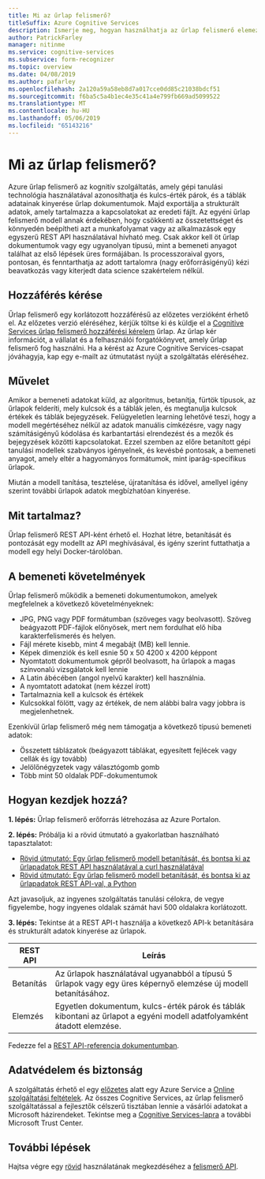 ```yaml
---
title: Mi az űrlap felismerő?
titleSuffix: Azure Cognitive Services
description: Ismerje meg, hogyan használhatja az űrlap felismerő elemezni az űrlap és a táblák adatait.
author: PatrickFarley
manager: nitinme
ms.service: cognitive-services
ms.subservice: form-recognizer
ms.topic: overview
ms.date: 04/08/2019
ms.author: pafarley
ms.openlocfilehash: 2a120a59a58eb8d7a017cce0dd85c21038bdcf51
ms.sourcegitcommit: f6ba5c5a4b1ec4e35c41a4e799fb669ad5099522
ms.translationtype: MT
ms.contentlocale: hu-HU
ms.lasthandoff: 05/06/2019
ms.locfileid: "65143216"
---
```

# <a name="what-is-form-recognizer"></a>Mi az űrlap felismerő?

Azure űrlap felismerő az kognitív szolgáltatás, amely gépi tanulási technológia használatával azonosíthatja és kulcs-érték párok, és a táblák adatainak kinyerése űrlap dokumentumok. Majd exportálja a strukturált adatok, amely tartalmazza a kapcsolatokat az eredeti fájlt. Az egyéni űrlap felismerő modell annak érdekében, hogy csökkenti az összetettséget és könnyedén beépítheti azt a munkafolyamat vagy az alkalmazások egy egyszerű REST API használatával hívható meg. Csak akkor kell öt űrlap dokumentumok vagy egy ugyanolyan típusú, mint a bemeneti anyagot találhat az első lépések üres formájában. Is processzoraival gyors, pontosan, és fenntarthatja az adott tartalomra (nagy erőforrásigényű) kézi beavatkozás vagy kiterjedt data science szakértelem nélkül.

## <a name="request-access"></a>Hozzáférés kérése
Űrlap felismerő egy korlátozott hozzáférésű az előzetes verzióként érhető el. Az előzetes verzió eléréséhez, kérjük töltse ki és küldje el a [Cognitive Services űrlap felismerő hozzáférési kérelem](https://aka.ms/FormRecognizerRequestAccess) űrlap. Az űrlap kér információt, a vállalat és a felhasználói forgatókönyvet, amely űrlap felismerő fog használni. Ha a kérést az Azure Cognitive Services-csapat jóváhagyja, kap egy e-mailt az útmutatást nyújt a szolgáltatás eléréséhez.

## <a name="what-it-does"></a>Művelet

Amikor a bemeneti adatokat küld, az algoritmus, betanítja, fürtök típusok, az űrlapok felderíti, mely kulcsok és a táblák jelen, és megtanulja kulcsok értékek és táblák bejegyzések. Felügyeletlen learning lehetővé teszi, hogy a modell megértéséhez nélkül az adatok manuális címkézésre, vagy nagy számításigényű kódolása és karbantartási elrendezést és a mezők és bejegyzések közötti kapcsolatokat. Ezzel szemben az előre betanított gépi tanulási modellek szabványos igényelnek, és kevésbé pontosak, a bemeneti anyagot, amely eltér a hagyományos formátumok, mint iparág-specifikus űrlapok.

Miután a modell tanítása, tesztelése, újratanítása és idővel, amellyel igény szerint további űrlapok adatok megbízhatóan kinyerése.

## <a name="what-it-includes"></a>Mit tartalmaz?

Űrlap felismerő REST API-ként érhető el. Hozhat létre, betanítását és pontozását egy modellt az API meghívásával, és igény szerint futtathatja a modell egy helyi Docker-tárolóban.

## <a name="input-requirements"></a>A bemeneti követelmények

Űrlap felismerő működik a bemeneti dokumentumokon, amelyek megfelelnek a következő követelményeknek:

* JPG, PNG vagy PDF formátumban (szöveges vagy beolvasott). Szöveg beágyazott PDF-fájlok előnyösek, mert nem fordulhat elő hiba karakterfelismerés és helyen.
* Fájl mérete kisebb, mint 4 megabájt (MB) kell lennie.
* Képek dimenziók és kell esnie 50 x 50 4200 x 4200 képpont
* Nyomtatott dokumentumok gépről beolvasott, ha űrlapok a magas színvonalú vizsgálatok kell lennie
* A Latin ábécében (angol nyelvű karakter) kell használnia.
* A nyomtatott adatokat (nem kézzel írott)
* Tartalmaznia kell a kulcsok és értékek
* Kulcsokkal fölött, vagy az értékek, de nem alábbi balra vagy jobbra is megjelenhetnek.

Ezenkívül űrlap felismerő még nem támogatja a következő típusú bemeneti adatok:

* Összetett táblázatok (beágyazott táblákat, egyesített fejlécek vagy cellák és így tovább) 
* Jelölőnégyzetek vagy választógomb gomb
* Több mint 50 oldalak PDF-dokumentumok

## <a name="where-do-i-start"></a>Hogyan kezdjek hozzá?

**1. lépés:** Űrlap felismerő erőforrás létrehozása az Azure Portalon.

**2. lépés:** Próbálja ki a rövid útmutató a gyakorlatban használható tapasztalatot:
* [Rövid útmutató: Egy űrlap felismerő modell betanítását, és bontsa ki az űrlapadatok REST API használatával a curl használatával](quickstarts/curl-train-extract.md)
* [Rövid útmutató: Egy űrlap felismerő modell betanítását, és bontsa ki az űrlapadatok REST API-val, a Python](quickstarts/python-train-extract.md)

Azt javasoljuk, az ingyenes szolgáltatás tanulási célokra, de vegye figyelembe, hogy ingyenes oldalak számát havi 500 oldalakra korlátozott.

**3. lépés:** Tekintse át a REST API-t használja a következő API-k betanítására és strukturált adatok kinyerése az űrlapok.

| REST API | Leírás |
|-----|-------------|
| Betanítás | Az űrlapok használatával ugyanabból a típusú 5 űrlapok vagy egy üres képernyő elemzése új modell betanításához.  |
| Elemzés  |Egyetlen dokumentum, kulcs-érték párok és táblák kibontani az űrlapot a egyéni modell adatfolyamként átadott elemzése.  |

Fedezze fel a [REST API-referencia dokumentumban](https://aka.ms/form-recognizer/api). 

## <a name="data-privacy-and-security"></a>Adatvédelem és biztonság

A szolgáltatás érhető el egy [előzetes](https://azure.microsoft.com/support/legal/preview-supplemental-terms/) alatt egy Azure Service a [Online szolgáltatási feltételek](https://www.microsoftvolumelicensing.com/DocumentSearch.aspx?Mode=3&DocumentTypeId=31). Az összes Cognitive Services, az űrlap felismerő szolgáltatással a fejlesztők célszerű tisztában lennie a vásárlói adatokat a Microsoft házirendeket. Tekintse meg a [Cognitive Services-lapra](https://www.microsoft.com/trustcenter/cloudservices/cognitiveservices) a további Microsoft Trust Center.

## <a name="next-steps"></a>További lépések

Hajtsa végre egy [rövid](quickstarts/curl-train-extract.md) használatának megkezdéséhez a [felismerő API](https://aka.ms/form-recognizer/api).
